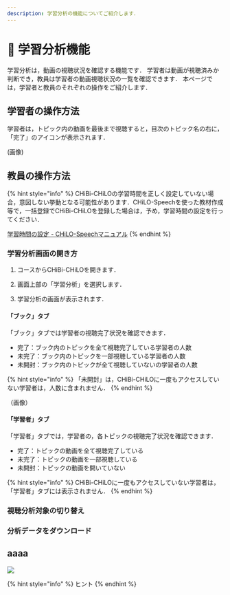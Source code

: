 ```yaml
---
description: 学習分析の機能についてご紹介します．
---
```


# 🌿 学習分析機能

学習分析は，動画の視聴状況を確認する機能です．
学習者は動画が視聴済みか判断でき，教員は学習者の動画視聴状況の一覧を確認できます．
本ページでは，学習者と教員のそれぞれの操作をご紹介します．

## 学習者の操作方法

学習者は，トピック内の動画を最後まで視聴すると，目次のトピック名の右に，「完了」のアイコンが表示されます．

(画像)

## 教員の操作方法

{% hint style="info" %}
CHiBi-CHiLOの学習時間を正しく設定していない場合，意図しない挙動となる可能性があります．CHiLO-Speechを使った教材作成等で，一括登録でCHiBi-CHiLOを登録した場合は，予め，学習時間の設定を行ってください．

[学習時間の設定 - CHiLO-Speechマニュアル](https://docs.cccties.org/chilospeech/chibi-chilo/learning-time)
{% endhint %}


### 学習分析画面の開き方

1. コースからCHiBi-CHiLOを開きます．

2. 画面上部の「学習分析」を選択します．

3. 学習分析の画面が表示されます．

#### 「ブック」タブ

「ブック」タブでは学習者の視聴完了状況を確認できます．

- 完了：ブック内のトピックを全て視聴完了している学習者の人数
- 未完了：ブック内のトピックを一部視聴している学習者の人数
- 未開封：ブック内のトピックが全て視聴していないの学習者の人数

{% hint style="info" %}
「未開封」は，CHiBi-CHiLOに一度もアクセスしていない学習者は，人数に含まれません．
{% endhint %}

（画像）


#### 「学習者」タブ

「学習者」タブでは，学習者の，各トピックの視聴完了状況を確認できます．

- 完了：トピックの動画を全て視聴完了している
- 未完了：トピックの動画を一部視聴している
- 未開封：トピックの動画を開いていない

{% hint style="info" %}
CHiBi-CHiLOに一度もアクセスしていない学習者は，「学習者」タブには表示されません．
{% endhint %}

### 視聴分析対象の切り替え



### 分析データをダウンロード

## aaaa

![](<../.gitbook/assets/xxx.png>)

{% hint style="info" %}
ヒント
{% endhint %}
